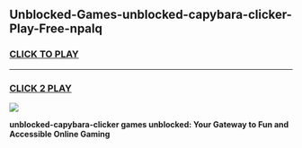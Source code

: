 
## Unblocked-Games-unblocked-capybara-clicker-Play-Free-npalq
<h3>
<a href="https://premium76.site?title=unblocked-capybara-clicker&ref=21A">CLICK TO PLAY</a></h3>
<hr>

<h3>
<a href="https://premium76.site?title=unblocked-capybara-clicker&ref=21A">CLICK 2 PLAY</a>
  
</h3>

<a href="https://premium76.site?title=unblocked-capybara-clicker&ref=21A"><img src="https://clearcache.store/games.png"></a>


**unblocked-capybara-clicker games unblocked: Your Gateway to Fun and Accessible Online Gaming**
